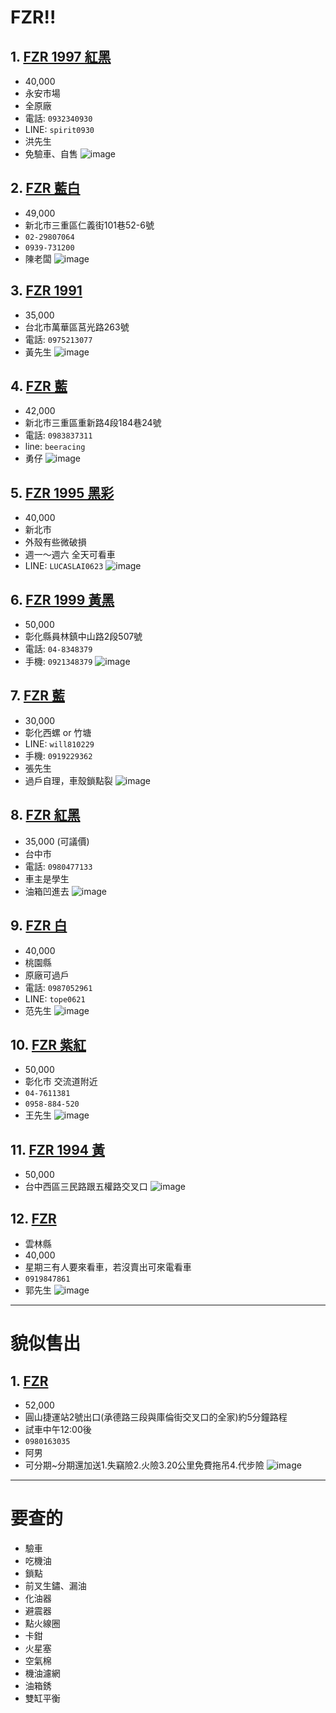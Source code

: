 FZR!!
=====

## 1. [FZR 1997 紅黑](http://goods.ruten.com.tw/item/show?21443542746530)
	
- 40,000
- 永安市場
- 全原廠
- 電話: `0932340930`
- LINE: `spirit0930`
- 洪先生
- 免驗車、自售 
![image](http://img.ruten.com.tw/s2/a/05/a2/21443542746530_399.jpg)

## 2. [FZR 藍白](http://goods.ruten.com.tw/item/show?21405087010378)

- 49,000
- 新北市三重區仁義街101巷52-6號
- `02-29807064`
- `0939-731200`
- 陳老闆
![image](http://img.ruten.com.tw/s2/5/9e/4a/21405087010378_814.jpg)

## 3. [FZR 1991](http://goods.ruten.com.tw/item/show?21445677839466)

- 35,000
- 台北市萬華區莒光路263號
- 電話: `0975213077`
- 黃先生
![image](http://img.ruten.com.tw/s2/c/f4/6a/21445677839466_265.jpg)

## 4. [FZR 藍](http://goods.ruten.com.tw/item/show?21442515513788)

- 42,000
- 新北市三重區重新路4段184巷24號
- 電話: `0983837311`
- line: `beeracing`
- 勇仔
![image](http://img.ruten.com.tw/s2/f/b1/bc/21442515513788_39.jpg)

## 5. [FZR 1995 黑彩](http://goods.ruten.com.tw/item/show?21445641945397)

- 40,000
- 新北市
- 外殼有些微破損
- 週一～週六 全天可看車
- LINE: `LUCASLAI0623`
![image](http://img.ruten.com.tw/s1/9/41/35/21445641945397_550.jpg)


## 6. [FZR 1999 黃黑](http://goods.ruten.com.tw/item/show?21447808520540)

- 50,000
- 彰化縣員林鎮中山路2段507號
- 電話: `04-8348379`
- 手機: `0921348379`
![image](http://img.ruten.com.tw/s2/c/91/5c/21447808520540_553.jpg)

## 7. [FZR 藍](http://goods.ruten.com.tw/item/show?21408121120664)

- 30,000
- 彰化西螺 or 竹塘
- LINE: `will810229`
- 手機: `0919229362`
- 張先生
- 過戶自理，車殼鎖點裂
![image](http://img.ruten.com.tw/s2/e/77/98/21408121120664_726.jpg)

## 8. [FZR 紅黑](http://goods.ruten.com.tw/item/show?21104115236220)

- 35,000 (可議價)
- 台中市
- 電話: `0980477133`
- 車主是學生
- 油箱凹進去
![image](http://img.ruten.com.tw/s2/9/85/7c/21104115236220_233.jpg)

## 9. [FZR 白](http://goods.ruten.com.tw/item/show?21401199766758)

- 40,000
- 桃園縣
- 原廠可過戶
- 電話: `0987052961`
- LINE: `tope0621`
- 范先生
![image](http://img.ruten.com.tw/s2/2/fc/e6/21401199766758_528.jpg)

## 10. [FZR 紫紅](http://goods.ruten.com.tw/item/show?21003092194898)

- 50,000
- 彰化市  交流道附近
- `04-7611381`
- `0958-884-520`
- 王先生
![image](http://img.ruten.com.tw/s2/f/26/52/21003092194898_536.jpg)

## 11. [FZR 1994 黃](http://goods.ruten.com.tw/item/show?21407145695598)

- 50,000
- 台中西區三民路跟五權路交叉口
![image](http://img.ruten.com.tw/s2/a/a9/6e/21407145695598_782.jpg)

## 12. [FZR ](http://goods.ruten.com.tw/item/show?21447764434567)

- 雲林縣
- 40,000
- 星期三有人要來看車，若沒賣出可來電看車
- `0919847861`
- 郭先生
![image](http://img.ruten.com.tw/s1/b/de/87/21447764434567_117.jpg)


---

貌似售出
=======

## 1. [FZR](http://goods.ruten.com.tw/item/show?21208218873552)

- 52,000
- 圓山捷運站2號出口(承德路三段與庫倫街交叉口的全家)約5分鐘路程
- 試車中午12:00後
- `0980163035`
- 阿男
- 可分期~分期還加送1.失竊險2.火險3.20公里免費拖吊4.代步險
![image](http://img.ruten.com.tw/s2/2/0e/d0/21208218873552_939.jpg)



---

要查的
=====

- 驗車
- 吃機油
- 鎖點
- 前叉生鏽、漏油
- 化油器
- 避震器
- 點火線圈
- 卡鉗
- 火星塞
- 空氣棉
- 機油濾網
- 油箱銹
- 雙缸平衡
